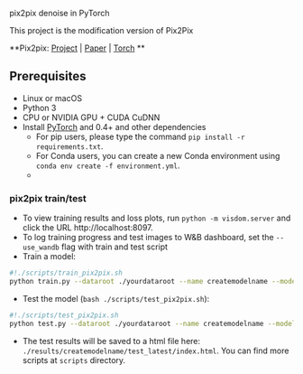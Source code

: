 pix2pix denoise in PyTorch

This project is the modification version of Pix2Pix

**Pix2pix:  [Project](https://phillipi.github.io/pix2pix/) |  [Paper](https://arxiv.org/pdf/1611.07004.pdf) |  [Torch](https://github.com/phillipi/pix2pix) **

## Prerequisites
- Linux or macOS
- Python 3
- CPU or NVIDIA GPU + CUDA CuDNN
- Install [PyTorch](http://pytorch.org) and 0.4+ and other dependencies 
  - For pip users, please type the command `pip install -r requirements.txt`.
  - For Conda users, you can create a new Conda environment using `conda env create -f environment.yml`.
  - 
### pix2pix train/test
- To view training results and loss plots, run `python -m visdom.server` and click the URL http://localhost:8097.
- To log training progress and test images to W&B dashboard, set the `--use_wandb` flag with train and test script
- Train a model:
```bash
#!./scripts/train_pix2pix.sh
python train.py --dataroot ./yourdataroot --name createmodelname --model pix2pix --direction AtoB
```
- Test the model (`bash ./scripts/test_pix2pix.sh`):
```bash
#!./scripts/test_pix2pix.sh
python test.py --dataroot ./yourdataroot --name createmodelname --model pix2pix --direction AtoB
```
- The test results will be saved to a html file here: `./results/createmodelname/test_latest/index.html`. You can find more scripts at `scripts` directory.
